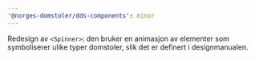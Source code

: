 ```yaml
---
'@norges-domstoler/dds-components': minor
---
```


Redesign av `<Spinner>`: den bruker en animasjon av elementer som symboliserer ulike typer domstoler, slik det er definert i designmanualen.
